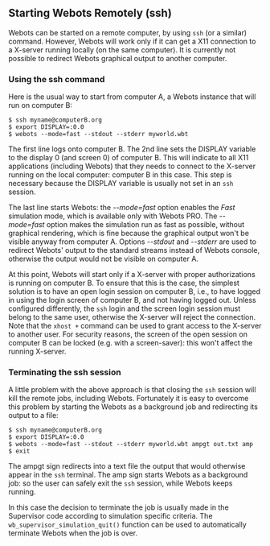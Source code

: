 ## Starting Webots Remotely (ssh)

Webots can be started on a remote computer, by using `ssh` (or a similar)
command. However, Webots will work only if it can get a X11 connection to a
X-server running locally (on the same computer). It is currently not possible to
redirect Webots graphical output to another computer.

### Using the ssh command


Here is the usual way to start from computer A, a Webots instance that will run on computer B:

```
$ ssh myname@computerB.org
$ export DISPLAY=:0.0
$ webots --mode=fast --stdout --stderr myworld.wbt
```

The first line logs onto computer B.
The 2nd line sets the DISPLAY variable to the display 0 (and screen 0) of computer B.
This will indicate to all X11 applications (including Webots) that they needs to connect to the X-server running on the local computer: computer B in this case.
This step is necessary because the DISPLAY variable is usually not set in an `ssh` session.

The last line starts Webots: the *--mode=fast* option enables the *Fast*
simulation mode, which is available only with Webots PRO. The *--mode=fast*
option makes the simulation run as fast as possible, without graphical
rendering, which is fine because the graphical output won't be visible anyway
from computer A. Options *--stdout* and *--stderr* are used to redirect Webots'
output to the standard streams instead of Webots console, otherwise the output
would not be visible on computer A.

At this point, Webots will start only if a X-server with proper authorizations
is running on computer B. To ensure that this is the case, the simplest solution
is to have an open login session on computer B, i.e., to have logged in using
the login screen of computer B, and not having logged out. Unless configured
differently, the `ssh` login and the screen login session must belong to the
same user, otherwise the X-server will reject the connection. Note that the
`xhost +` command can be used to grant access to the X-server to another user.
For security reasons, the screen of the open session on computer B can be locked
(e.g. with a screen-saver): this won't affect the running X-server.

### Terminating the ssh session


A little problem with the above approach is that closing the `ssh` session will kill the remote jobs, including Webots.
Fortunately it is easy to overcome this problem by starting the Webots as a background job and redirecting its output to a file:

```
$ ssh myname@computerB.org
$ export DISPLAY=:0.0
$ webots --mode=fast --stdout --stderr myworld.wbt ampgt out.txt amp
$ exit
```

The ampgt sign redirects into a text file the output that would otherwise appear in the `ssh` terminal.
The amp sign starts Webots as a background job: so the user can safely exit the `ssh` session, while Webots keeps running.

In this case the decision to terminate the job is usually made in the Supervisor
code according to simulation specific criteria. The
`wb_supervisor_simulation_quit()` function can be used to automatically
terminate Webots when the job is over.


